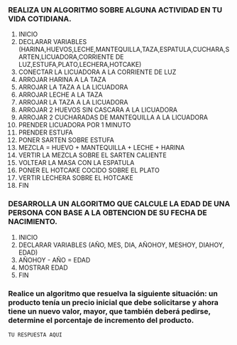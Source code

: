 ### REALIZA UN ALGORITMO SOBRE ALGUNA ACTIVIDAD EN TU VIDA COTIDIANA.
1. INICIO
2. DECLARAR VARIABLES (HARINA,HUEVOS,LECHE,MANTEQUILLA,TAZA,ESPATULA,CUCHARA,SARTEN,LICUADORA,CORRIENTE DE LUZ,ESTUFA,PLATO,LECHERA,HOTCAKE)
3. CONECTAR LA LICUADORA A LA CORRIENTE DE LUZ
4. ARROJAR HARINA A LA TAZA
5. ARROJAR LA TAZA A LA LICUADORA
6. ARROJAR LECHE A LA TAZA
7. ARROJAR LA TAZA A LA LICUADORA
8. ARROJAR 2 HUEVOS SIN CASCARA A LA LICUADORA 
9. ARROJAR 2 CUCHARADAS DE MANTEQUILLA A LA LICUADORA
10. PRENDER LICUADORA POR 1 MINUTO
11. PRENDER ESTUFA
12. PONER SARTEN SOBRE ESTUFA
13. MEZCLA = HUEVO + MANTEQUILLA + LECHE + HARINA
14. VERTIR LA MEZCLA SOBRE EL SARTEN CALIENTE
15. VOLTEAR LA MASA CON LA ESPATULA 
16. PONER EL HOTCAKE COCIDO SOBRE EL PLATO
17. VERTIR LECHERA SOBRE EL HOTCAKE
18. FIN

### DESARROLLA UN ALGORITMO QUE CALCULE LA EDAD DE UNA PERSONA CON BASE A LA OBTENCION DE SU FECHA DE NACIMIENTO.

1. INICIO
2. DECLARAR VARIABLES (AÑO, MES, DIA, AÑOHOY, MESHOY, DIAHOY, EDAD)
3. AÑOHOY - AÑO = EDAD
4. MOSTRAR EDAD
5. FIN

###  Realice un algoritmo que resuelva la siguiente situación: un producto tenía un precio inicial que debe solicitarse y ahora tiene un nuevo valor, mayor, que también deberá pedirse, determine el porcentaje de incremento del producto. 

    TU RESPUESTA AQUI
